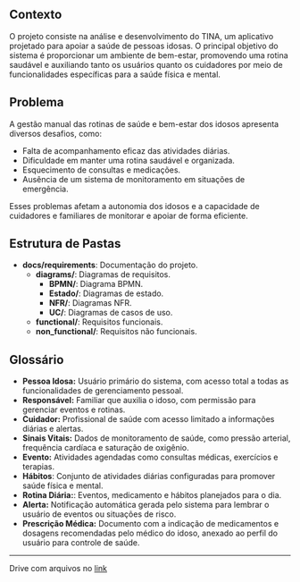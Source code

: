 ## Contexto
O projeto consiste na análise e desenvolvimento do TINA, um aplicativo projetado para apoiar a saúde de pessoas idosas. O principal objetivo do sistema é proporcionar um ambiente de bem-estar, promovendo uma rotina saudável e auxiliando tanto os usuários quanto os cuidadores por meio de funcionalidades específicas para a saúde física e mental.

## Problema
A gestão manual das rotinas de saúde e bem-estar dos idosos apresenta diversos desafios, como:

- Falta de acompanhamento eficaz das atividades diárias.
- Dificuldade em manter uma rotina saudável e organizada.
- Esquecimento de consultas e medicações.
- Ausência de um sistema de monitoramento em situações de emergência.

Esses problemas afetam a autonomia dos idosos e a capacidade de cuidadores e familiares de monitorar e apoiar de forma eficiente.

## Estrutura de Pastas

- **docs/requirements**: Documentação do projeto.
  - **diagrams/**: Diagramas de requisitos.
    - **BPMN/**: Diagrama BPMN.
    - **Estado/**: Diagramas de estado.
    - **NFR/**: Diagramas NFR.
    - **UC/**: Diagramas de casos de uso.
  - **functional/**: Requisitos funcionais.
  - **non_functional/**: Requisitos não funcionais.

## Glossário
- **Pessoa Idosa:** Usuário primário do sistema, com acesso total a todas as funcionalidades de gerenciamento pessoal.
- **Responsável:** Familiar que auxilia o idoso, com permissão para gerenciar eventos e rotinas.
- **Cuidador:** Profissional de saúde com acesso limitado a informações diárias e alertas.
- **Sinais Vitais:** Dados de monitoramento de saúde, como pressão arterial, frequência cardíaca e saturação de oxigênio.
- **Evento:** Atividades agendadas como consultas médicas, exercícios e terapias.
- **Hábitos**: Conjunto de atividades diárias configuradas para promover saúde física e mental.
- **Rotina Diária:**: Eventos, medicamento e hábitos planejados para o dia.
- **Alerta:** Notificação automática gerada pelo sistema para lembrar o usuário de eventos ou situações de risco.
- **Prescrição Médica:** Documento com a indicação de medicamentos e dosagens recomendadas pelo médico do idoso, anexado ao perfil do usuário para controle de saúde.

---

Drive com arquivos no [link](https://drive.google.com/drive/folders/18oez2B7D6hR3ap13mk71uSoccNzV-T6D?usp=sharing) 
